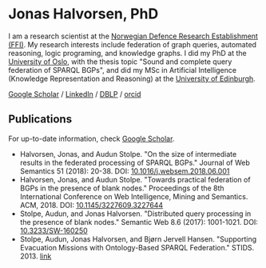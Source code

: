 # Jonas Halvorsen, PhD
I am a research scientist at the [Norwegian Defence Research Establishment (FFI)](http://www.ffi.no). My research interests include federation of graph queries, automated reasoning, logic programing, and knowledge graphs. I did my PhD at the [University of Oslo](http://www.ifi.uio.no), with the thesis topic "Sound and complete query federation of SPARQL BGPs", and did my MSc in Artificial Intelligence (Knowledge Representation and Reasoning) at the [University of Edinburgh](https://www.ed.ac.uk/informatics/).

[Google Scholar](https://scholar.google.no/citations?user=mZZHmEMAAAAJ) / [LinkedIn](https://www.linkedin.com/in/jhalv/) / [DBLP](https://dblp.uni-trier.de/pers/hd/h/Halvorsen:Jonas) / [orcid](https://orcid.org/0000-0002-2662-2014)

## Publications
For up-to-date information, check [Google Scholar](https://scholar.google.no/citations?user=mZZHmEMAAAAJ).
- Halvorsen, Jonas, and Audun Stolpe. "On the size of intermediate results in the federated processing of SPARQL BGPs." Journal of Web Semantics 51 (2018): 20-38. DOI: [10.1016/j.websem.2018.06.001](https://doi.org/10.1016/j.websem.2018.06.001)
- Halvorsen, Jonas, and Audun Stolpe. "Towards practical federation of BGPs in the presence of blank nodes." Proceedings of the 8th International Conference on Web Intelligence, Mining and Semantics. ACM, 2018. DOI: [10.1145/3227609.3227644](https://doi.org/10.1145/3227609.3227644)
- Stolpe, Audun, and Jonas Halvorsen. "Distributed query processing in the presence of blank nodes." Semantic Web 8.6 (2017): 1001-1021. DOI: [10.3233/SW-160250](https://doi.org/10.3233/SW-160250)
- Stolpe, Audun, Jonas Halvorsen, and Bjørn Jervell Hansen. "Supporting Evacuation Missions with Ontology-Based SPARQL Federation." STIDS. 2013. [link](http://ceur-ws.org/Vol-1097/STIDS2013_T19_StolpeEtAl.pdf)
